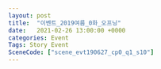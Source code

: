 ```yaml
---
layout: post
title:  "이벤트_2019여름_0화_오프닝"
date:   2021-02-26 13:00:00 +0000
categories: Event
Tags: Story Event
SceneCode: ["scene_evt190627_cp0_q1_s10"]
---
```

